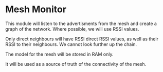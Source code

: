 # Mesh Monitor

This module will listen to the advertisments from the mesh and create a graph of the network. Where possible, we will use RSSI values.

Only direct neighbours will have RSSI direct RSSI values, as well as their RSSI to their neighbours. We cannot look further up the chain.

The model for the mesh will be stored in RAM only.

It will be used as a source of truth of the connectivity of the mesh.
